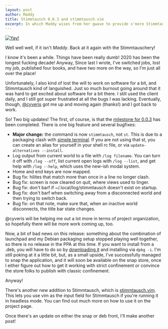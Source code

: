 ```yaml
---
layout: post
author: Maddy
title: Stimmtausch 0.0.3 and stimmtausch.vim
excerpt: In which Maddy wises from her gwave to provide s'more Stimmtauschness
---
```


[![Yay!](/assets/2020-05-08.png)](/assets/2020-05-08.png)

Well well well, if it isn't *Maddy*. Back at it again with the Stimmtauschery!

I know it's been a while. Things have been really dumb! 2020 has been the longest fucking decade! Anyway, Since last I wrote, I've switched jobs, lost my job, published four books, and have two more on the way, so I'm just all over the place!

Unfortunately, I also kind of lost the will to work on software for a bit, and Stimmtausch kind of languished. Just so much burnout going around that it was hard to get excited about software for a bit there. I still used the client daily, and I still got super frustrated at all the bugs I was lacking. Eventually, though, [@cyveris](https://github.com/cyveris) got me up and moving again (thanks!) and I got back to work.

So! Two big updates! The first, of course, is that the [milestone for 0.0.3](https://github.com/makyo/stimmtausch/projects/4) has been completed. There is one big feature and several bugfixes:

* **Major change:** the command is now `stimmtausch`, not `st`. This is due to a packaging clash with [simple terminal](https://st.suckless.org/). If you are not using that st, you can create an alias for yourself in your shell rc file, or via `update-alternatives --install`.
* Log output from current world to a file with `/log filename`. You can turn it off with `/log --off`, list current open logs with `/log --list`, and get help with `/log --help`, which uses the new-ish modal system.
* Home and end keys are now mapped.
* Bug fix: hilites that match more than once in a line no longer clash.
* Bug fix: screen is now cleared on quit, where views used to linger.
* Bug fix: don't barf if ~/.local/log/stimmtausch doesn't exist on startup.
* Bug fix: don't barf when switching away from a disconnected world and then trying to switch back.
* Bug fix: on that note, make sure that, when an inactive world disconnects, the title bar state changes.

@cyveris will be helping me out a lot more in terms of project organization, so hopefully there will be more work coming up, too.

Now, a bit of bad news on this release: something about the combination of launchpad and my Debian packaging setup stopped playing well together, so there is no release in the PPA at this time. If you want to install from a .deb, you will have to do so by [downloading it](https://github.com/makyo/stimmtausch/releases/tag/0.0.3) and installing via `dpkg -i`. I'm still poking at it a little bit, but, as a small upside, I've successfully managed to snap the application, and it will soon be available on the snap store, once I either figure out how to get it working with strict confinement or convince the store folks to publish with classic confinement.

Anyway!

There's another new addition to Stimmtausch, which is [stimmtausch.vim](https://github.com/makyo/stimmtausch.vim). This lets you use vim as the input field for Stimmtausch if you're running it in headless mode. You can find out much more on how to use it on the project page.

Once there's an update on either the snap or deb front, I'll make another post!
